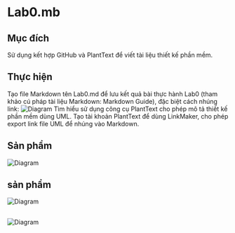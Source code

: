 # Lab0.mb


## Mục đích
Sử dụng kết hợp GitHub và PlantText để viết tài liệu thiết kế phần mềm.


## Thực hiện
Tạo file Markdown tên Lab0.md để lưu kết quả bài thực hành Lab0 (tham khảo cú pháp tài liệu Markdown: Markdown Guide), đặc biệt cách nhúng link:
![Diagram](http://www.plantuml.com/plantuml/png/encoded-diagram-text)
Tìm hiểu sử dụng công cụ PlantText cho phép mô tả thiết kế phần mềm dùng UML.
Tạo tài khoản PlantText để dùng LinkMaker, cho phép export link file UML để nhúng vào Markdown.


## Sản phẩm
![Diagram](https://www.planttext.com/api/plantuml/png/UhzxlqDnIM9HIMbk3XTNOd99Vf62nyFTlSd1cNaPKBvxvk65-M6PXrVbGGKyGqAAZcruk7jkNZeN5rTHQd99ObvwJYf8Otj8niFT4_FI0qiVxbgSvtDuhtV6uSs9O1CLghaK46OhwEhQAMWScN2aEIzT8VlmNeLia4A5392y9gR2YDHSXICJCn_kRiu5oG8HmbKG5H0R5N8mZK9NwPVnSDVQ0ZJZaFm4KHMISNXLhdu4o2Gqyp2K8baDLgHG37It9bSj5vT3QbuAC6G10000__y30000)

## sản phẩm
![Diagram](https://www.planttext.com/api/plantuml/png/UhzxlqDnIM9HIMbk3XTNSavYSR62nyFTlSd1cNaP2jLS2Wgw2hc75mS_t3tHIY4phmGia05K479uLPwLGd19KMPUEbWmB_tmWagGBYi5byIILB1OpiFTimkGL2ae79buf3altVlmNk-CmviJmJPfQ89bAb9pZqp8VBYxEHSeK0jp2q8PmZ48COIJIe3EGHP7SbZ9uRLvpa0dTy9KAoYKP1nUbGlt9im1CDrGCRWRt3CFBymFomJQW703Gen0i2Gzt3tJz_2MF9HGI7cuQs4bIWZKSY52FLzNLm7Purn83i2GSqZDIm767G000F__0m00)

##

![Diagram](https://www.planttext.com/api/plantuml/png/UhzxlqDnIM9HIMbk3XTNOd99Vf52Q75g4LS1K2mpERCWCQz4GSdZuUvsXPACXxidvgKhAIGMAmHN5fUavd9nWPGgwDf1-GfM2f67LvKg93_SjRmKgFxmbhnqXPBCF2wej2vG9LY7bK90niDTY_CKW4PEpaHMoUMGcfS2TWiN0000__y30000)
